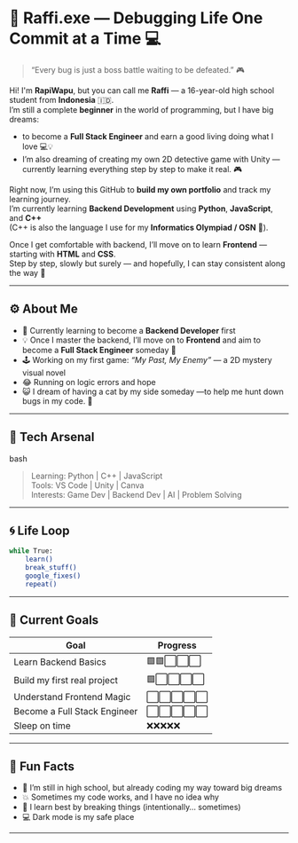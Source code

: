 # 🐾 Raffi.exe — Debugging Life One Commit at a Time 💻

> “Every bug is just a boss battle waiting to be defeated.” 🎮  

Hi! I'm **RapiWapu**, but you can call me **Raffi** — a 16-year-old high school student from **Indonesia** 🇮🇩.  
I’m still a complete **beginner** in the world of programming, but I have big dreams:  
- to become a **Full Stack Engineer** and earn a good living doing what I love 💻💡
- I’m also dreaming of creating my own 2D detective game with Unity —  currently learning everything step by step to make it real. 🎮

Right now, I’m using this GitHub to **build my own portfolio** and track my learning journey.  
I’m currently learning **Backend Development** using **Python**, **JavaScript**, and **C++**  
(C++ is also the language I use for my **Informatics Olympiad / OSN** 🧠).

Once I get comfortable with backend, I’ll move on to learn **Frontend** —  
starting with **HTML** and **CSS**.  
Step by step, slowly but surely — and hopefully, I can stay consistent along the way 🚀


---

## ⚙️ About Me
- 🧠 Currently learning to become a **Backend Developer** first  
- 💡 Once I master the backend, I’ll move on to **Frontend** and aim to become a **Full Stack Engineer** someday 🚀  
- 🕹️ Working on my first game: *“My Past, My Enemy”* — a 2D mystery visual novel  
- 😂 Running on logic errors and hope 
- 😺 I dream of having a cat by my side someday —to help me hunt down bugs in my code. 🐾
 

---

## 💾 Tech Arsenal
bash
> Learning: Python | C++ | JavaScript  
> Tools: VS Code | Unity | Canva  
> Interests: Game Dev | Backend Dev | AI | Problem Solving

---

## 🌀 Life Loop
```bash
while True:
    learn()
    break_stuff()
    google_fixes()
    repeat()
```
---

## 🧩 Current Goals
| Goal                         | Progress |
| ---------------------------- | -------- |
| Learn Backend Basics         | 🟩🟩⬜⬜⬜  |
| Build my first real project  | 🟩⬜⬜⬜⬜   |
| Understand Frontend Magic    | ⬜⬜⬜⬜⬜    |
| Become a Full Stack Engineer | ⬜⬜⬜⬜⬜    |
| Sleep on time                | ❌❌❌❌❌    |

---

## 🎨 Fun Facts
- 🐾 I’m still in high school, but already coding my way toward big dreams
- 💥 Sometimes my code works, and I have no idea why
- 🧩 I learn best by breaking things (intentionally… sometimes)
- 💻 Dark mode is my safe place

---
